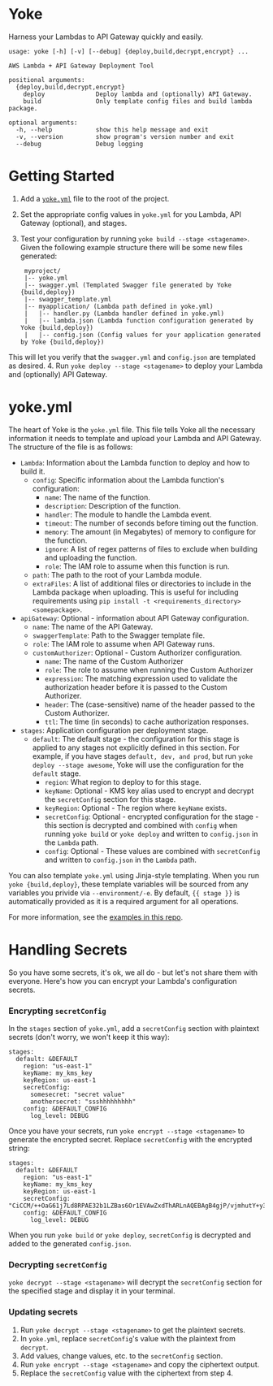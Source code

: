 Yoke
====

Harness your Lambdas to API Gateway quickly and easily.

```
usage: yoke [-h] [-v] [--debug] {deploy,build,decrypt,encrypt} ...

AWS Lambda + API Gateway Deployment Tool

positional arguments:
  {deploy,build,decrypt,encrypt}
    deploy              Deploy lambda and (optionally) API Gateway.
    build               Only template config files and build lambda package.

optional arguments:
  -h, --help            show this help message and exit
  -v, --version         show program's version number and exit
  --debug               Debug logging
```


# Getting Started
1. Add a [`yoke.yml`](#yokeyml) file to the root of the project.
2. Set the appropriate config values in `yoke.yml` for you Lambda, API Gateway (optional), and stages.
3. Test your configuration by running `yoke build --stage <stagename>`. Given the following example structure there will be some new files generated:

        myproject/
        |-- yoke.yml
        |-- swagger.yml (Templated Swagger file generated by Yoke {build,deploy})
        |-- swagger_template.yml
        |-- myapplication/ (Lambda path defined in yoke.yml)
        |   |-- handler.py (Lambda handler defined in yoke.yml)
        |   |-- lambda.json (Lambda function configuration generated by Yoke {build,deploy})
        |   |-- config.json (Config values for your application generated by Yoke {build,deploy})
This will let you verify that the `swagger.yml` and `config.json` are templated as desired.
4. Run `yoke deploy --stage <stagename>` to deploy your Lambda and (optionally) API Gateway.


# yoke.yml

The heart of Yoke is the `yoke.yml` file. This file tells Yoke all the necessary information it needs to template and upload your Lambda and API Gateway. The structure of the file is as follows:

* `Lambda`: Information about the Lambda function to deploy and how to build it.
  * `config`: Specific information about the Lambda function's configuration:
    * `name`: The name of the function.
    * `description`: Description of the function.
    * `handler`: The module to handle the Lambda event.
    * `timeout`: The number of seconds before timing out the function.
    * `memory`: The amount (in Megabytes) of memory to configure for the function.
    * `ignore`: A list of regex patterns of files to exclude when building and uploading the function.
    * `role`: The IAM role to assume when this function is run.
  * `path`: The path to the root of your Lambda module.
  * `extraFiles`: A list of additional files or directories to include in the Lambda package when uploading. This is useful for including requirements using `pip install -t <requirements_directory> <somepackage>`.
* `apiGateway`: Optional - information about API Gateway configuration.
  * `name`: The name of the API Gateway.
  * `swaggerTemplate`: Path to the Swagger template file.
  * `role`: The IAM role to assume when API Gateway runs.
  * `customAuthorizer`: Optional - Custom Authorizer configuration.
    * `name`: The name of the Custom Authorizer
    * `role`: The role to assume when running the Custom Authorizer
    * `expression`: The matching expression used to validate the authorization header before it is passed to the Custom Authorizer.
    * `header`: The (case-sensitive) name of the header passed to the Custom Authorizer.
    * `ttl`: The time (in seconds) to cache authorization responses.
* `stages`: Application configuration per deployment stage.
  * `default`: The default stage - the configuration for this stage is applied to any stages not explicitly defined in this section. For example, if you have stages `default, dev, and prod`, but run `yoke deploy --stage awesome`, Yoke will use the configuration for the `default` stage.
    * `region`: What region to deploy to for this stage.
    * `keyName`: Optional - KMS key alias used to encrypt and decrypt the `secretConfig` section for this stage.
    * `keyRegion`: Optional - The region where `keyName` exists.
    * `secretConfig`: Optional - encrypted configuration for the stage - this section is decrypted and combined with `config` when running `yoke build` or `yoke deploy` and written to `config.json` in the `Lambda` path.
    * `config`: Optional - These values are combined with `secretConfig` and written to `config.json` in the `Lambda` path.

You can also template `yoke.yml` using Jinja-style templating. When you run `yoke {build,deploy}`, these template variables will be sourced from any variables you privide via `--environment/-e`. By default, `{{ stage }}` is automatically provided as it is a required argument for all operations.

For more information, see the [examples in this repo](examples/).


# Handling Secrets
So you have some secrets, it's ok, we all do - but let's not share them with everyone. Here's how you can encrypt your Lambda's configuration secrets.

### Encrypting `secretConfig`
In the `stages` section of `yoke.yml`, add a `secretConfig` section with plaintext secrets (don't worry, we won't keep it this way):

```
stages:
  default: &DEFAULT
    region: "us-east-1"
    keyName: my_kms_key
    keyRegion: us-east-1
    secretConfig:
      somesecret: "secret value"
      anothersecret: "ssshhhhhhhhh"
    config: &DEFAULT_CONFIG
      log_level: DEBUG
```

Once you have your secrets, run `yoke encrypt --stage <stagename>` to generate the encrypted secret. Replace `secretConfig` with the encrypted string:

```
stages:
  default: &DEFAULT
    region: "us-east-1"
    keyName: my_kms_key
    keyRegion: us-east-1
    secretConfig: "CiCCM/++OaG61j7Ld8RPAE32b1LZBas6Or1EVAwZxdThARLnAQEBAgB4gjP/vjmhutY+y3fETwBN9m9S2QWrOjq9RFQMGcXU4QEAAAC+MIG7BgkqhkiG9w0BBwagga0wgaoCAQAwgaQGCSqGSIb3DQEHATAeBglghkgBZQMEAS4wEQQMJesOjJpuXDNgIfyKAgEQgHd7N0goSpc013D8CuSwaVqVWawgp9PJ6F/TkKKGFQVmL7PT+x72EknOFXNUriorHLBX/FBvopkRZLqxRTxRyW9T/Lwm1lXZjHuNF/JGNLr9+F9W8uNTREHf7ZjhfxHMmBG06oBtIWnwa0E8hPZ+XMy7TpzUu/DMXA=="
    config: &DEFAULT_CONFIG
      log_level: DEBUG
```

When you run `yoke build` or `yoke deploy`, `secretConfig` is decrypted and added to the generated `config.json`.


### Decrypting `secretConfig`

`yoke decrypt --stage <stagename>` will decrypt the `secretConfig` section for the specified stage and display it in your terminal.

### Updating secrets
1. Run `yoke decrypt --stage <stagename>` to get the plaintext secrets.
2. In `yoke.yml`, replace `secretConfig`'s value with the plaintext from `decrypt`.
3. Add values, change values, etc. to the `secretConfig` section.
4. Run `yoke encrypt --stage <stagename>` and copy the ciphertext output.
5. Replace the `secretConfig` value with the ciphertext from step 4.
